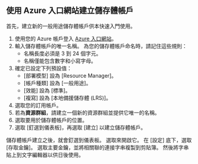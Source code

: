 ## <a name="create-a-storage-account-by-using-the-azure-portal"></a>使用 Azure 入口網站建立儲存體帳戶

首先，建立新的一般用途儲存體帳戶供本快速入門使用。 

1. 使用您的 Azure 帳戶登入 [Azure 入口網站](https://portal.azure.com/#create/Microsoft.StorageAccount-ARM)。 
2. 輸入儲存體帳戶的唯一名稱。 為您的儲存體帳戶命名時，請記住這些規則：
    - 名稱長度必須是 3 到 24 個字元。
    - 名稱僅能包含數字和小寫字母。
3. 確定已設定下列預設值： 
    - [部署模型] 設為 [Resource Manager]。
    - [帳戶種類] 設為 [一般用途]。
    - [效能] 設為 [標準]。
    - [複寫] 設為 [本地備援儲存體 (LRS)]。
4. 選取您的訂用帳戶。 
5. 若為**資源群組**，請建立一個新的資源群組並提供它唯一的名稱。 
6. 選取要用於儲存體帳戶的位置。
7. 選取 [釘選到儀表板]，再選取 [建立] 以建立儲存體帳戶。 

儲存體帳戶建立之後，就會釘選到儀表板。 選取來開啟它。 在 [設定] 底下，選取 [存取金鑰]。 選取主要金鑰，並將相關聯的連接字串複製到剪貼簿。 然後將字串貼上到文字編輯器以供日後使用。

